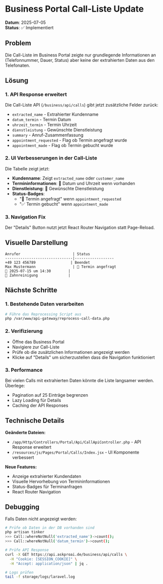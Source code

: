 # Business Portal Call-Liste Update

**Datum**: 2025-07-05  
**Status**: ✅ Implementiert

## Problem

Die Call-Liste im Business Portal zeigte nur grundlegende Informationen an (Telefonnummer, Dauer, Status) aber keine der extrahierten Daten aus den Telefonaten.

## Lösung

### 1. **API Response erweitert**

Die Call-Liste API (`/business/api/calls`) gibt jetzt zusätzliche Felder zurück:
- `extracted_name` - Extrahierter Kundenname
- `datum_termin` - Termin Datum
- `uhrzeit_termin` - Termin Uhrzeit
- `dienstleistung` - Gewünschte Dienstleistung
- `summary` - Anruf-Zusammenfassung
- `appointment_requested` - Flag ob Termin angefragt wurde
- `appointment_made` - Flag ob Termin gebucht wurde

### 2. **UI Verbesserungen in der Call-Liste**

Die Tabelle zeigt jetzt:
- **Kundenname**: Zeigt `extracted_name` oder `customer_name`
- **Termininformationen**: 📅 Datum und Uhrzeit wenn vorhanden
- **Dienstleistung**: 🏥 Gewünschte Dienstleistung
- **Status-Badges**: 
  - "📅 Termin angefragt" wenn `appointment_requested`
  - "✅ Termin gebucht" wenn `appointment_made`

### 3. **Navigation Fix**

Der "Details" Button nutzt jetzt React Router Navigation statt Page-Reload.

## Visuelle Darstellung

```
Anrufer                        | Status
-------------------------------|------------------
+49 123 456789                | Beendet
Max Mustermann                 | 📅 Termin angefragt
📅 2025-07-15 um 14:30        |
🏥 Zahnreinigung              |
```

## Nächste Schritte

### 1. **Bestehende Daten verarbeiten**
```bash
# Führe das Reprocessing Script aus
php /var/www/api-gateway/reprocess-call-data.php
```

### 2. **Verifizierung**
- Öffne das Business Portal
- Navigiere zur Call-Liste
- Prüfe ob die zusätzlichen Informationen angezeigt werden
- Klicke auf "Details" um sicherzustellen dass die Navigation funktioniert

### 3. **Performance**
Bei vielen Calls mit extrahierten Daten könnte die Liste langsamer werden. 
Überlege:
- Pagination auf 25 Einträge begrenzen
- Lazy Loading für Details
- Caching der API Responses

## Technische Details

**Geänderte Dateien:**
- `/app/Http/Controllers/Portal/Api/CallApiController.php` - API Response erweitert
- `/resources/js/Pages/Portal/Calls/Index.jsx` - UI Komponente verbessert

**Neue Features:**
- Anzeige extrahierter Kundendaten
- Visuelle Hervorhebung von Termininformationen
- Status-Badges für Terminanfragen
- React Router Navigation

## Debugging

Falls Daten nicht angezeigt werden:
```bash
# Prüfe ob Daten in der DB vorhanden sind
php artisan tinker
>>> Call::whereNotNull('extracted_name')->count();
>>> Call::whereNotNull('datum_termin')->count();

# Prüfe API Response
curl -X GET https://api.askproai.de/business/api/calls \
  -H "Cookie: [SESSION_COOKIE]" \
  -H "Accept: application/json" | jq .

# Logs prüfen
tail -f storage/logs/laravel.log
```